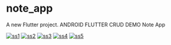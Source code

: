 # note_app

A new Flutter project.
ANDROID FLUTTER CRUD DEMO
Note App

[![ss1](https://raw.githubusercontent.com/ahmadsyahrullft9/note-sqlite-crud/master/ss/Screenshot_1609391418.png "ss1")](https://raw.githubusercontent.com/ahmadsyahrullft9/note-sqlite-crud/master/ss/Screenshot_1609391418.png "ss1") 
[![ss2](https://raw.githubusercontent.com/ahmadsyahrullft9/note-sqlite-crud/master/ss/Screenshot_1609391428.png "ss2")](https://raw.githubusercontent.com/ahmadsyahrullft9/note-sqlite-crud/master/ss/Screenshot_1609391428.png "ss2") 
[![ss3](https://raw.githubusercontent.com/ahmadsyahrullft9/note-sqlite-crud/master/ss/Screenshot_1609391434.png "ss3")](https://raw.githubusercontent.com/ahmadsyahrullft9/note-sqlite-crud/master/ss/Screenshot_1609391434.png "ss3")
[![ss4](https://raw.githubusercontent.com/ahmadsyahrullft9/note-sqlite-crud/master/ss/Screenshot_1609391450.png "ss3")](https://raw.githubusercontent.com/ahmadsyahrullft9/note-sqlite-crud/master/ss/Screenshot_1609391450.png "ss3")
[![ss5](https://raw.githubusercontent.com/ahmadsyahrullft9/note-sqlite-crud/master/ss/Screenshot_1609391442.png "ss3")](https://raw.githubusercontent.com/ahmadsyahrullft9/note-sqlite-crud/master/ss/Screenshot_1609391442.png "ss3")
